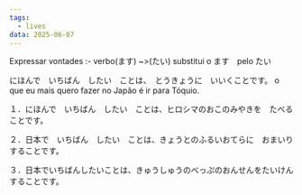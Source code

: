 ```yaml
---
tags:
  - lives
data: 2025-06-07
---
```


Expressar vontades
:- verbo(ます) ~>(たい) substitui o ます　pelo たい

にほんで　いちばん　したい　ことは、　とうきょうに　いいくことです。
o que eu mais quero fazer no Japão é ir para Tóquio.

１．にほんで　いちばん　したい　ことは、ヒロシマのおこのみやきを　たべることです。

２．日本で　いちばん　したい　ことは、きょうとのふるいおてらに　おまいりすることです。

３．日本でいちばんしたいことは、きゅうしゅうのべっぷのおんせんをたいけんすることです。
